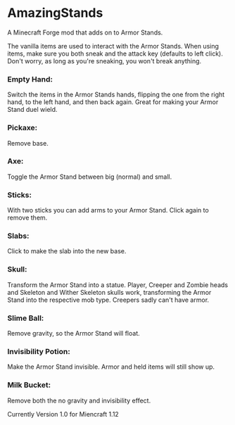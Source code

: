 # AmazingStands
A Minecraft Forge mod that adds on to Armor Stands.

The vanilla items are used to interact with the Armor Stands.  When using items, make sure you both sneak and the attack key (defaults to left click). Don't worry, as long as you're sneaking, you won't break anything.

### Empty Hand:
  Switch the items in the Armor Stands hands, flipping the one from the right hand, to the left hand, and then back again. Great for making your Armor Stand duel wield.

### Pickaxe:
  Remove base.

### Axe:
  Toggle the Armor Stand between big (normal) and small.

### Sticks:
  With two sticks you can add arms to your Armor Stand. Click again to remove them.

### Slabs:
  Click to make the slab into the new base.

### Skull:
  Transform the Armor Stand into a statue. Player, Creeper and Zombie heads and Skeleton and Wither Skeleton skulls work, transforming the Armor Stand into the respective mob type. Creepers sadly can't have armor.

### Slime Ball:
  Remove gravity, so the Armor Stand will float.

### Invisibility Potion:
  Make the Armor Stand invisible. Armor and held items will still show up.

### Milk Bucket:
  Remove both the no gravity and invisibility effect.
  
  
  
  Currently Version 1.0 for Miencraft 1.12
